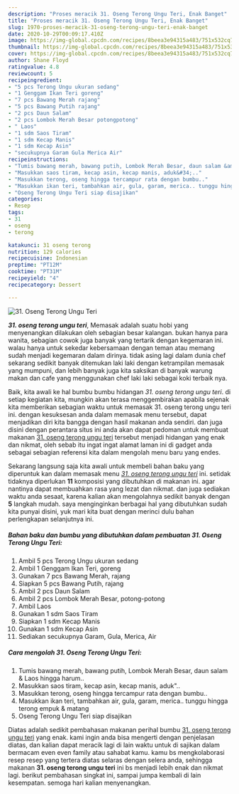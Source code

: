 ```yaml
---
description: "Proses meracik 31. Oseng Terong Ungu Teri, Enak Banget"
title: "Proses meracik 31. Oseng Terong Ungu Teri, Enak Banget"
slug: 1970-proses-meracik-31-oseng-terong-ungu-teri-enak-banget
date: 2020-10-29T00:09:17.410Z
image: https://img-global.cpcdn.com/recipes/8beea3e94315a483/751x532cq70/31-oseng-terong-ungu-teri-foto-resep-utama.jpg
thumbnail: https://img-global.cpcdn.com/recipes/8beea3e94315a483/751x532cq70/31-oseng-terong-ungu-teri-foto-resep-utama.jpg
cover: https://img-global.cpcdn.com/recipes/8beea3e94315a483/751x532cq70/31-oseng-terong-ungu-teri-foto-resep-utama.jpg
author: Shane Floyd
ratingvalue: 4.8
reviewcount: 5
recipeingredient:
- "5 pcs Terong Ungu ukuran sedang"
- "1 Genggam Ikan Teri goreng"
- "7 pcs Bawang Merah rajang"
- "5 pcs Bawang Putih rajang"
- "2 pcs Daun Salam"
- "2 pcs Lombok Merah Besar potongpotong"
- " Laos"
- "1 sdm Saos Tiram"
- "1 sdm Kecap Manis"
- "1 sdm Kecap Asin"
- "secukupnya Garam Gula Merica Air"
recipeinstructions:
- "Tumis bawang merah, bawang putih, Lombok Merah Besar, daun salam &amp; Laos hingga harum.."
- "Masukkan saos tiram, kecap asin, kecap manis, aduk&#34;.."
- "Masukkan terong, oseng hingga tercampur rata dengan bumbu.."
- "Masukkan ikan teri, tambahkan air, gula, garam, merica.. tunggu hingga terong empuk &amp; matang"
- "Oseng Terong Ungu Teri siap disajikan"
categories:
- Resep
tags:
- 31
- oseng
- terong

katakunci: 31 oseng terong 
nutrition: 129 calories
recipecuisine: Indonesian
preptime: "PT12M"
cooktime: "PT31M"
recipeyield: "4"
recipecategory: Dessert

---
```



![31. Oseng Terong Ungu Teri](https://img-global.cpcdn.com/recipes/8beea3e94315a483/751x532cq70/31-oseng-terong-ungu-teri-foto-resep-utama.jpg)

<b><i>31. oseng terong ungu teri</i></b>, Memasak adalah suatu hobi yang menyenangkan dilakukan oleh sebagian besar kalangan. bukan hanya para wanita, sebagian cowok juga banyak yang tertarik dengan kegemaran ini. walau hanya untuk sekedar kebersamaan dengan teman atau memang sudah menjadi kegemaran dalam dirinya. tidak asing lagi dalam dunia chef sekarang sedikit banyak ditemukan laki laki dengan ketrampilan memasak yang mumpuni, dan lebih banyak juga kita saksikan di banyak warung makan dan cafe yang menggunakan chef laki laki sebagai koki terbaik nya.

Baik, kita awali ke hal bumbu bumbu hidangan <i>31. oseng terong ungu teri</i>. di setiap kegiatan kita, mungkin akan terasa menggembirakan apabila sejenak kita memberikan sebagian waktu untuk memasak 31. oseng terong ungu teri ini. dengan kesuksesan anda dalam memasak menu tersebut, dapat menjadikan diri kita bangga dengan hasil makanan anda sendiri. dan juga disini dengan perantara situs ini anda akan dapat pedoman untuk membuat makanan <u>31. oseng terong ungu teri</u> tersebut menjadi hidangan yang enak dan nikmat, oleh sebab itu ingat ingat alamat laman ini di gadget anda sebagai sebagian referensi kita dalam mengolah menu baru yang endes.




Sekarang langsung saja kita awali untuk membeli bahan baku yang diperuntuk kan dalam memasak menu <u><i>31. oseng terong ungu teri</i></u> ini. setidak tidaknya diperlukan <b>11</b> komposisi yang dibutuhkan di makanan ini. agar nantinya dapat membuahkan rasa yang lezat dan nikmat. dan juga sediakan waktu anda sesaat, karena kalian akan mengolahnya sedikit banyak dengan <b>5</b> langkah mudah. saya menginginkan berbagai hal yang dibutuhkan sudah kita punyai disini, yuk mari kita buat dengan merinci dulu bahan perlengkapan selanjutnya ini.

<!--inarticleads1-->

##### Bahan baku dan bumbu yang dibutuhkan dalam pembuatan 31. Oseng Terong Ungu Teri:

1. Ambil 5 pcs Terong Ungu ukuran sedang
1. Ambil 1 Genggam Ikan Teri, goreng
1. Gunakan 7 pcs Bawang Merah, rajang
1. Siapkan 5 pcs Bawang Putih, rajang
1. Ambil 2 pcs Daun Salam
1. Ambil 2 pcs Lombok Merah Besar, potong-potong
1. Ambil  Laos
1. Gunakan 1 sdm Saos Tiram
1. Siapkan 1 sdm Kecap Manis
1. Gunakan 1 sdm Kecap Asin
1. Sediakan secukupnya Garam, Gula, Merica, Air




<!--inarticleads2-->

##### Cara mengolah 31. Oseng Terong Ungu Teri:

1. Tumis bawang merah, bawang putih, Lombok Merah Besar, daun salam &amp; Laos hingga harum..
1. Masukkan saos tiram, kecap asin, kecap manis, aduk&#34;..
1. Masukkan terong, oseng hingga tercampur rata dengan bumbu..
1. Masukkan ikan teri, tambahkan air, gula, garam, merica.. tunggu hingga terong empuk &amp; matang
1. Oseng Terong Ungu Teri siap disajikan




Diatas adalah sedikit pembahasan makanan perihal bumbu <u>31. oseng terong ungu teri</u> yang enak. kami ingin anda bisa mengerti dengan penjelasan diatas, dan kalian dapat meracik lagi di lain waktu untuk di sajikan dalam bermacam even even family atau sahabat kamu. kamu bs mengkolaborasi resep resep yang tertera diatas selaras dengan selera anda, sehingga makanan <b>31. oseng terong ungu teri</b> ini bs menjadi lebih enak dan nikmat lagi. berikut pembahasan singkat ini, sampai jumpa kembali di lain kesempatan. semoga hari kalian menyenangkan.

